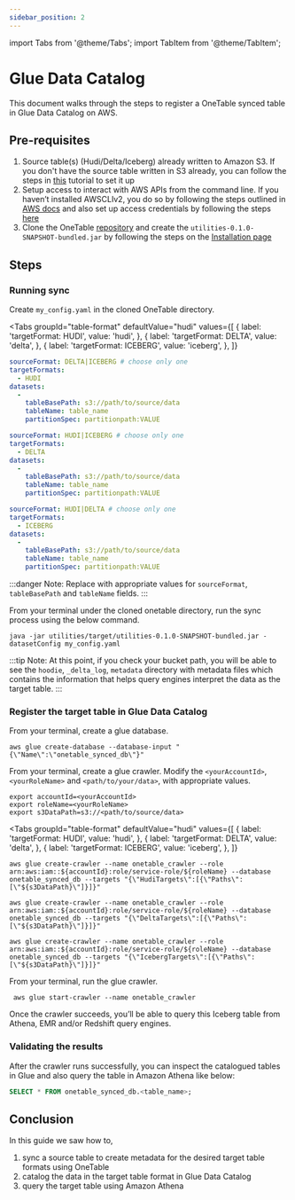 ```yaml
---
sidebar_position: 2
---
```


import Tabs from '@theme/Tabs';
import TabItem from '@theme/TabItem';

# Glue Data Catalog
This document walks through the steps to register a OneTable synced table in Glue Data Catalog on AWS.

## Pre-requisites
1. Source table(s) (Hudi/Delta/Iceberg) already written to Amazon S3.
   If you don't have the source table written in S3 already,
   you can follow the steps in [this](https://onetable.dev/docs/biglake-metastore) tutorial to set it up
2. Setup access to interact with AWS APIs from the command line.
   If you haven’t installed AWSCLIv2, you do so by following the steps outlined in
   [AWS docs](https://docs.aws.amazon.com/cli/latest/userguide/getting-started-install.html) and
   also set up access credentials by following the steps
   [here](https://docs.aws.amazon.com/cli/latest/userguide/getting-started-quickstart.html)
3. Clone the OneTable [repository](https://github.com/onetable-io/onetable) and create the
   `utilities-0.1.0-SNAPSHOT-bundled.jar` by following the steps on the [Installation page](https://onetable.dev/docs/setup)

## Steps
### Running sync
Create `my_config.yaml` in the cloned OneTable directory.

<Tabs
groupId="table-format"
defaultValue="hudi"
values={[
{ label: 'targetFormat: HUDI', value: 'hudi', },
{ label: 'targetFormat: DELTA', value: 'delta', },
{ label: 'targetFormat: ICEBERG', value: 'iceberg', },
]}
>
<TabItem value="hudi">

```yaml md title="yaml"
sourceFormat: DELTA|ICEBERG # choose only one
targetFormats:
  - HUDI
datasets:
  -
    tableBasePath: s3://path/to/source/data
    tableName: table_name
    partitionSpec: partitionpath:VALUE
```

</TabItem>
<TabItem value="delta">

```yaml md title="yaml"
sourceFormat: HUDI|ICEBERG # choose only one
targetFormats:
  - DELTA
datasets:
  -
    tableBasePath: s3://path/to/source/data
    tableName: table_name
    partitionSpec: partitionpath:VALUE
```

</TabItem>
<TabItem value="iceberg">

```yaml md title="yaml"
sourceFormat: HUDI|DELTA # choose only one
targetFormats:
  - ICEBERG
datasets:
  -
    tableBasePath: s3://path/to/source/data
    tableName: table_name
    partitionSpec: partitionpath:VALUE
```

</TabItem>
</Tabs>

:::danger Note:
Replace with appropriate values for `sourceFormat`, `tableBasePath` and `tableName` fields.
:::

From your terminal under the cloned onetable directory, run the sync process using the below command.

 ```shell md title="shell"
 java -jar utilities/target/utilities-0.1.0-SNAPSHOT-bundled.jar -datasetConfig my_config.yaml
 ```

:::tip Note:
At this point, if you check your bucket path, you will be able to see the `hoodie`, `_delta_log`, `metadata` directory
with metadata files which contains the information that helps query engines interpret the data as the target table.
:::

### Register the target table in Glue Data Catalog
From your terminal, create a glue database.
   
 ```shell md title="shell"
 aws glue create-database --database-input "{\"Name\":\"onetable_synced_db\"}"
 ```

From your terminal, create a glue crawler. Modify the `<yourAccountId>`, `<yourRoleName>` 
and `<path/to/your/data>`, with appropriate values.

```shell md title="shell"
export accountId=<yourAccountId>
export roleName=<yourRoleName>
export s3DataPath=s3://<path/to/source/data>
```

<Tabs
groupId="table-format"
defaultValue="hudi"
values={[
{ label: 'targetFormat: HUDI', value: 'hudi', },
{ label: 'targetFormat: DELTA', value: 'delta', },
{ label: 'targetFormat: ICEBERG', value: 'iceberg', },
]}
>

<TabItem value="hudi">

```shell md title="shell"
aws glue create-crawler --name onetable_crawler --role arn:aws:iam::${accountId}:role/service-role/${roleName} --database onetable_synced_db --targets "{\"HudiTargets\":[{\"Paths\":[\"${s3DataPath}\"]}]}"
```

</TabItem>
<TabItem value="delta">

```shell md title="shell"
aws glue create-crawler --name onetable_crawler --role arn:aws:iam::${accountId}:role/service-role/${roleName} --database onetable_synced_db --targets "{\"DeltaTargets\":[{\"Paths\":[\"${s3DataPath}\"]}]}"
```

</TabItem>
<TabItem value="iceberg">

```shell md title="shell"
aws glue create-crawler --name onetable_crawler --role arn:aws:iam::${accountId}:role/service-role/${roleName} --database onetable_synced_db --targets "{\"IcebergTargets\":[{\"Paths\":[\"${s3DataPath}\"]}]}"
```

</TabItem>
</Tabs>

From your terminal, run the glue crawler.

```shell md title="shell"
 aws glue start-crawler --name onetable_crawler
```
Once the crawler succeeds, you’ll be able to query this Iceberg table from Athena,
EMR and/or Redshift query engines.

### Validating the results
After the crawler runs successfully, you can inspect the catalogued tables in Glue 
and also query the table in Amazon Athena like below:

```sql
SELECT * FROM onetable_synced_db.<table_name>;
```

## Conclusion
In this guide we saw how to,
1. sync a source table to create metadata for the desired target table formats using OneTable
2. catalog the data in the target table format in Glue Data Catalog
3. query the target table using Amazon Athena